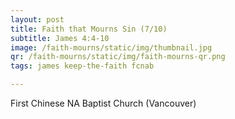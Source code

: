 ```yaml
---
layout: post
title: Faith that Mourns Sin (7/10)
subtitle: James 4:4-10
image: /faith-mourns/static/img/thumbnail.jpg
qr: /faith-mourns/static/img/faith-mourns-qr.png
tags: james keep-the-faith fcnab

---
```

First Chinese NA Baptist Church (Vancouver)
